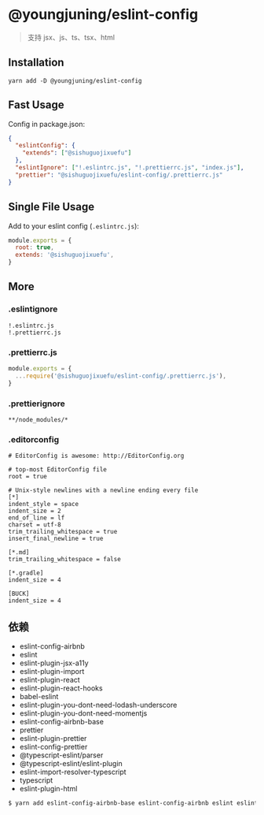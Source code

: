 # @youngjuning/eslint-config

> 支持 jsx、js、ts、tsx、html

## Installation

```
yarn add -D @youngjuning/eslint-config
```

## Fast Usage

Config in package.json:

```json
{
  "eslintConfig": {
    "extends": ["@sishuguojixuefu"]
  },
  "eslintIgnore": ["!.eslintrc.js", "!.prettierrc.js", "index.js"],
  "prettier": "@sishuguojixuefu/eslint-config/.prettierrc.js"
}
```

## Single File Usage

Add to your eslint config (`.eslintrc.js`):

```js
module.exports = {
  root: true,
  extends: '@sishuguojixuefu',
}
```

## More

### .eslintignore

```
!.eslintrc.js
!.prettierrc.js
```

### .prettierrc.js

```js
module.exports = {
  ...require('@sishuguojixuefu/eslint-config/.prettierrc.js'),
}
```

### .prettierignore

```
**/node_modules/*
```

### .editorconfig

```
# EditorConfig is awesome: http://EditorConfig.org

# top-most EditorConfig file
root = true

# Unix-style newlines with a newline ending every file
[*]
indent_style = space
indent_size = 2
end_of_line = lf
charset = utf-8
trim_trailing_whitespace = true
insert_final_newline = true

[*.md]
trim_trailing_whitespace = false

[*.gradle]
indent_size = 4

[BUCK]
indent_size = 4
```

## 依赖

- eslint-config-airbnb
- eslint
- eslint-plugin-jsx-a11y
- eslint-plugin-import
- eslint-plugin-react
- eslint-plugin-react-hooks
- babel-eslint
- eslint-plugin-you-dont-need-lodash-underscore
- eslint-plugin-you-dont-need-momentjs
- eslint-config-airbnb-base
- prettier
- eslint-plugin-prettier
- eslint-config-prettier
- @typescript-eslint/parser
- @typescript-eslint/eslint-plugin
- eslint-import-resolver-typescript
- typescript
- eslint-plugin-html

```sh
$ yarn add eslint-config-airbnb-base eslint-config-airbnb eslint eslint-plugin-jsx-a11y eslint-plugin-import eslint-plugin-react eslint-plugin-react-hooks babel-eslint eslint-plugin-you-dont-need-lodash-underscore eslint-plugin-you-dont-need-momentjs prettier eslint-plugin-prettier eslint-config-prettier @typescript-eslint/parser @typescript-eslint/eslint-plugin eslint-import-resolver-typescript typescript eslint-plugin-html
```
